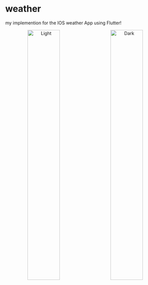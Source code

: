 # weather

my implemention for the IOS weather App using Flutter!

<p align="center">
  <img alt="Light" src="C:\Users\nemermz\Pictures\bottomcloud.png" width="45%">
&nbsp; &nbsp; &nbsp; &nbsp;
  <img alt="Dark" src="C:\Users\nemermz\Pictures\sunnypicture.png" width="45%">
</p>
